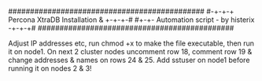 #############################################
#-+-+-+ Percona XtraDB Installation & +-+-+-#
#+-+- Automation script - by histerix -+-+-+#
#############################################

Adjust IP addresses etc, run chmod +x to make the file executable, then run it on node1.
On next 2 cluster nodes uncomment row 18, comment row 19 & change addresses & names on rows 24 & 25.
Add sstuser on node1 before running it on nodes 2 & 3!
